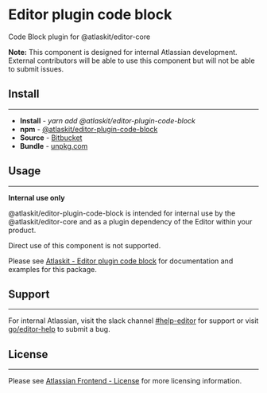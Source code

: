 # Editor plugin code block

Code Block plugin for @atlaskit/editor-core

**Note:** This component is designed for internal Atlassian development.
External contributors will be able to use this component but will not be able to submit issues.

## Install
---
- **Install** - *yarn add @atlaskit/editor-plugin-code-block*
- **npm** - [@atlaskit/editor-plugin-code-block](https://www.npmjs.com/package/@atlaskit/editor-plugin-code-block)
- **Source** - [Bitbucket](https://bitbucket.org/atlassian/atlassian-frontend/src/master/packages/editor/editor-plugin-code-block)
- **Bundle** - [unpkg.com](https://unpkg.com/@atlaskit/editor-plugin-code-block/dist/)

## Usage
---
**Internal use only**

@atlaskit/editor-plugin-code-block is intended for internal use by the @atlaskit/editor-core and as a plugin dependency of the Editor within your product.

Direct use of this component is not supported.

Please see [Atlaskit - Editor plugin code block](https://atlaskit.atlassian.com/packages/editor/editor-plugin-code-block) for documentation and examples for this package.

## Support
---
For internal Atlassian, visit the slack channel [#help-editor](https://atlassian.slack.com/archives/CFG3PSQ9E) for support or visit [go/editor-help](https://go/editor-help) to submit a bug.
## License
---
 Please see [Atlassian Frontend - License](https://hello.atlassian.net/wiki/spaces/AF/pages/2589099144/Documentation#License) for more licensing information.